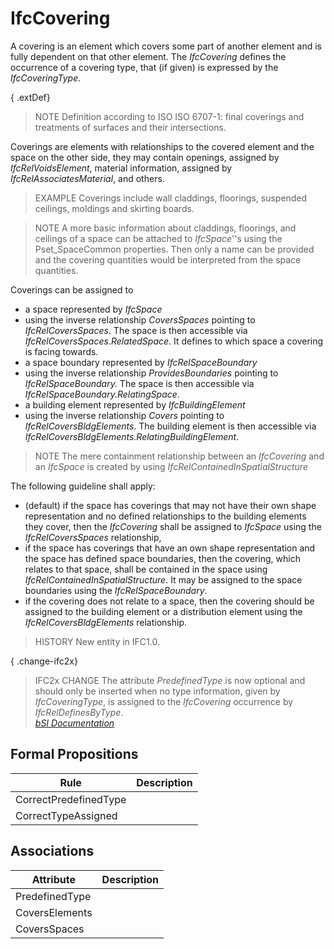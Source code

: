 IfcCovering
===========
A covering is an element which covers some part of another element and is
fully dependent on that other element. The _IfcCovering_ defines the
occurrence of a covering type, that (if given) is expressed by the
_IfcCoveringType_.  
  
{ .extDef}  
> NOTE  Definition according to ISO ISO 6707-1: final coverings and treatments
> of surfaces and their intersections.  
  
Coverings are elements with relationships to the covered element and the space
on the other side, they may contain openings, assigned by
_IfcRelVoidsElement_, material information, assigned by
_IfcRelAssociatesMaterial_, and others.  
  
> EXAMPLE  Coverings include wall claddings, floorings, suspended ceilings,
> moldings and skirting boards.  
  
> NOTE  A more basic information about claddings, floorings, and ceilings of a
> space can be attached to _IfcSpace_''s using the Pset_SpaceCommon
> properties. Then only a name can be provided and the covering quantities
> would be interpreted from the space quantities.  
  
Coverings can be assigned to  
  
* a space represented by _IfcSpace_   
* using the inverse relationship _CoversSpaces_ pointing to _IfcRelCoversSpaces_. The space is then accessible via _IfcRelCoversSpaces.RelatedSpace_. It defines to which space a covering is facing towards.   
* a space boundary represented by _IfcRelSpaceBoundary_   
* using the inverse relationship _ProvidesBoundaries_ pointing to _IfcRelSpaceBoundary._ The space is then accessible via _IfcRelSpaceBoundary.RelatingSpace_.   
* a building element represented by _IfcBuildingElement_   
* using the inverse relationship _Covers_ pointing to _IfcRelCoversBldgElements_. The building element is then accessible via _IfcRelCoversBldgElements.RelatingBuildingElement_.   
  
> NOTE  The mere containment relationship between an _IfcCovering_ and an
> _IfcSpace_ is created by using _IfcRelContainedInSpatialStructure_  
  
The following guideline shall apply:  
  
* (default) if the space has coverings that may not have their own shape representation and no defined relationships to the building elements they cover, then the _IfcCovering_ shall be assigned to _IfcSpace_ using the _IfcRelCoversSpaces_ relationship,  
* if the space has coverings that have an own shape representation and the space has defined space boundaries, then the covering, which relates to that space, shall be contained in the space using _IfcRelContainedInSpatialStructure_. It may be assigned to the space boundaries using the _IfcRelSpaceBoundary_.  
* if the covering does not relate to a space, then the covering should be assigned to the building element or a distribution element using the _IfcRelCoversBldgElements_ relationship.  
  
> HISTORY  New entity in IFC1.0.  
  
{ .change-ifc2x}  
> IFC2x CHANGE  The attribute _PredefinedType_ is now optional and should only
> be inserted when no type information, given by _IfcCoveringType_, is
> assigned to the _IfcCovering_ occurrence by _IfcRelDefinesByType_.  
[ _bSI
Documentation_](https://standards.buildingsmart.org/IFC/DEV/IFC4_2/FINAL/HTML/schema/ifcsharedbldgelements/lexical/ifccovering.htm)


Formal Propositions
-------------------
| Rule                  | Description   |
|-----------------------|---------------|
| CorrectPredefinedType |               |
| CorrectTypeAssigned   |               |

Associations
------------
| Attribute      | Description   |
|----------------|---------------|
| PredefinedType |               |
| CoversElements |               |
| CoversSpaces   |               |

